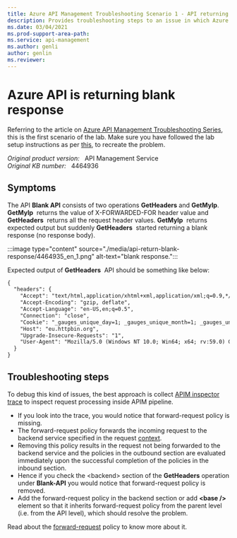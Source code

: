 ```yaml
---
title: Azure API Management Troubleshooting Scenario 1 - API returning blank response
description: Provides troubleshooting steps to an issue in which Azure API is returning blank response.
ms.date: 03/04/2021
ms.prod-support-area-path: 
ms.service: api-management
ms.author: genli
author: genlin
ms.reviewer: 
---
```

# Azure API is returning blank response

Referring to the article on [Azure API Management Troubleshooting Series](apim-troubleshooting-series.md), this is the first scenario of the lab. Make sure you have followed the lab setup instructions as per [this](https://github.com/prchanda/apimlab), to recreate the problem.

_Original product version:_ &nbsp; API Management Service  
_Original KB number:_ &nbsp; 4464936

## Symptoms

The API **Blank API** consists of two operations **GetHeaders** and **GetMyIp**. **GetMyIp**  returns the value of X-FORWARDED-FOR header value and **GetHeaders**  returns all the request header values. **GetMyIp**  returns expected output but suddenly **GetHeaders**  started returning a blank response (no response body).

:::image type="content" source="./media/api-return-blank-response/4464935_en_1.png" alt-text="blank response.":::

Expected output of **GetHeaders**  API should be something like below:

```html
{
  "headers": {
    "Accept": "text/html,application/xhtml+xml,application/xml;q=0.9,*/*;q=0.8", 
    "Accept-Encoding": "gzip, deflate", 
    "Accept-Language": "en-US,en;q=0.5", 
    "Connection": "close", 
    "Cookie": "_gauges_unique_day=1; _gauges_unique_month=1; _gauges_unique_year=1; _gauges_unique=1", 
    "Host": "eu.httpbin.org", 
    "Upgrade-Insecure-Requests": "1", 
    "User-Agent": "Mozilla/5.0 (Windows NT 10.0; Win64; x64; rv:59.0) Gecko/20100101 Firefox/59.0"
  }
}
```

## Troubleshooting steps

To debug this kind of issues, the best approach is collect [APIM inspector trace](/azure/api-management/api-management-howto-api-inspector) to inspect request processing inside APIM pipeline.

- If you look into the trace, you would notice that forward-request policy is missing.
- The forward-request policy forwards the incoming request to the backend service specified in the request [context](/azure/api-management/api-management-policy-expressions#ContextVariables).
- Removing this policy results in the request not being forwarded to the backend service and the policies in the outbound section are evaluated immediately upon the successful completion of the policies in the inbound section.
- Hence if you check the \<backend> section of the **GetHeaders** operation under **Blank-API** you would notice that forward-request policy is removed.
- Add the forward-request policy in the backend section or add **\<base />** element so that it inherits forward-request policy from the parent level (i.e. from the API level), which should resolve the problem.

Read about the [forward-request](/azure/api-management/api-management-advanced-policies#ForwardRequest) policy to know more about it.

